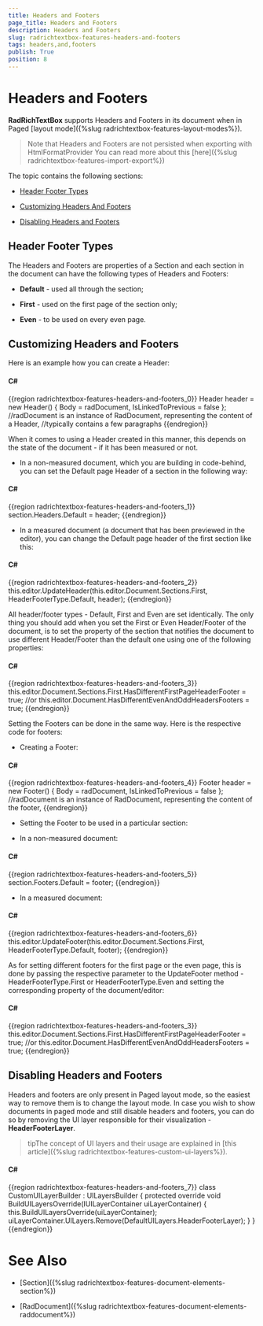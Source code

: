 ```yaml
---
title: Headers and Footers
page_title: Headers and Footers
description: Headers and Footers
slug: radrichtextbox-features-headers-and-footers
tags: headers,and,footers
publish: True
position: 8
---
```


# Headers and Footers



__RadRichTextBox__ supports Headers and Footers in its document when in Paged [layout mode]({%slug radrichtextbox-features-layout-modes%}).
      

>Note that Headers and Footers are not persisted when exporting with HtmlFormatProvider
          You can read more about this [here]({%slug radrichtextbox-features-import-export%})

The topic contains the following sections:

* [Header Footer Types](Header_Footer_Types)

* [Customizing Headers And Footers](Customizing_Headers_And_Footers)

* [Disabling Headers and Footers](Disabling_Headers_and_Footers)

## Header Footer Types

The Headers and Footers are properties of a Section and each section in the document can have the following types of Headers and Footers:

* __Default__ - used all through the section;
            

* __First__ - used on the first page of the section only;
            

* __Even__ - to be used on every even page.
            

## Customizing Headers and Footers

Here is an example how you can create a Header: 

#### __C#__

{{region radrichtextbox-features-headers-and-footers_0}}
	Header header = new Header() { Body = radDocument, IsLinkedToPrevious = false }; //radDocument is an instance of RadDocument, representing the content of a Header, 
	                                                                                 //typically contains a few paragraphs
	{{endregion}}



When it comes to using a Header created in this manner, this depends on the state of the document - if it has been measured or not.

* In a non-measured document, which you are building in code-behind, you can set the Default page Header of a section in the following way:

#### __C#__

{{region radrichtextbox-features-headers-and-footers_1}}
	section.Headers.Default = header;
	{{endregion}}



* In a measured document (a document that has been previewed in the editor), you can change the Default page header of the first section like this:

#### __C#__

{{region radrichtextbox-features-headers-and-footers_2}}
	this.editor.UpdateHeader(this.editor.Document.Sections.First, HeaderFooterType.Default, header);
	{{endregion}}



All header/footer types - Default, First and Even are set identically. The only thing you should add when you set the First or Even Header/Footer of the document,
          is to set the property of the section that notifies the document to use different Header/Footer than the default one using one of the following properties:
        

#### __C#__

{{region radrichtextbox-features-headers-and-footers_3}}
	this.editor.Document.Sections.First.HasDifferentFirstPageHeaderFooter = true;
	//or
	this.editor.Document.HasDifferentEvenAndOddHeadersFooters = true;
	{{endregion}}



Setting the Footers can be done in the same way. Here is the respective code for footers:

* Creating a Footer:

#### __C#__

{{region radrichtextbox-features-headers-and-footers_4}}
	Footer header = new Footer() { Body = radDocument, IsLinkedToPrevious = false }; //radDocument is an instance of RadDocument, representing the content of the footer, 
	{{endregion}}



* Setting the Footer to be used in a particular section:

* In a non-measured document:

#### __C#__

{{region radrichtextbox-features-headers-and-footers_5}}
	section.Footers.Default = footer;
	{{endregion}}



* In a measured document:

#### __C#__

{{region radrichtextbox-features-headers-and-footers_6}}
	this.editor.UpdateFooter(this.editor.Document.Sections.First, HeaderFooterType.Default, footer);
	{{endregion}}



As for setting different footers for the first page or the even page, this is done by passing the respective parameter to the UpdateFooter method - HeaderFooterType.First or HeaderFooterType.Even and setting the corresponding property of the document/editor:

#### __C#__

{{region radrichtextbox-features-headers-and-footers_3}}
	this.editor.Document.Sections.First.HasDifferentFirstPageHeaderFooter = true;
	//or
	this.editor.Document.HasDifferentEvenAndOddHeadersFooters = true;
	{{endregion}}



## Disabling Headers and Footers

Headers and footers are only present in Paged layout mode, so the easiest way to remove them is to change the layout mode. In case you wish
          to show documents in paged mode and still disable headers and footers, you can do so by removing the UI layer responsible for their visualization - __HeaderFooterLayer__.
        

>tipThe concept of UI layers and their usage are explained in [this article]({%slug radrichtextbox-features-custom-ui-layers%}).
          

#### __C#__

{{region radrichtextbox-features-headers-and-footers_7}}
	class CustomUILayerBuilder : UILayersBuilder
	{
	    protected override void BuildUILayersOverride(IUILayerContainer uiLayerContainer)
	    {
	        this.BuildUILayersOverride(uiLayerContainer);
	        uiLayerContainer.UILayers.Remove(DefaultUILayers.HeaderFooterLayer);
	    }
	}
	{{endregion}}



# See Also

 * [Section]({%slug radrichtextbox-features-document-elements-section%})

 * [RadDocument]({%slug radrichtextbox-features-document-elements-raddocument%})
